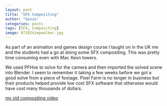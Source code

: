 ```yaml
---
layout: post
title: "SFX Compositing"
author: "Gonzo"
categories: posts
tags: [SFX, Compositing]
image: 071024impwalker.jpg
---
```


As part of an animation and games design course I taught on in the UK me and the students had a go at doing some SFX compositing. This was pretty time consuming even with Mac Xeon towers.

We used PFHoe to solve for the camera and then imported the solved scene into Blender. I seem to remember it taking a few weeks before we got a good solve from a piece of footage. Pixel Farm is no longer in business but their products helped provide low cost SFX software that otherwise would have cost many thousands of dollars.

[my old compositing video](https://www.youtube.com/watch?v=9ifpDNeWER0)

